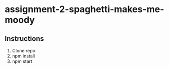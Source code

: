 # assignment-2-spaghetti-makes-me-moody


## Instructions
1. Clone repo
2. npm install
3. npm start
